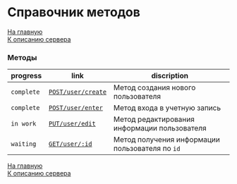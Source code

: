 # Справочник методов

[На главную](../../README.md)  
[К описанию сервера](../index.md)

### Методы
|progress|link|discription|
|-|-|-|
| `complete` | [`POST/user/create`][1] |  Метод создания нового пользователя |
| `complete` | [`POST/user/enter`][2] | Метод входа в учетную запись |
| `in work` | [`PUT/user/edit`][3] | Метод редактирования информации пользователя |
| `waiting` | [`GET/user/:id`][4] | Метод получения информации пользователя по `id` |

[На главную](../../README.md)  
[К описанию сервера](../index.md)

[1]: ./POST/user/create/index.md
[2]: ./POST/user/enter/index.md
[3]: ./PUT/user/edit/index.md
[4]: ./GET/user/id.md